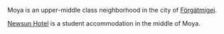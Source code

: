 Moya is an upper-middle class neighborhood in the city of [Förgätmigej](Förgätmigej.md).

[Newsun Hotel](Newsun_Hotel.md) is a student accommodation in the middle of Moya.